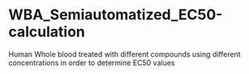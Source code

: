 # WBA_Semiautomatized_EC50-calculation
Human Whole blood treated with different compounds using different concentrations in order to determine EC50 values
